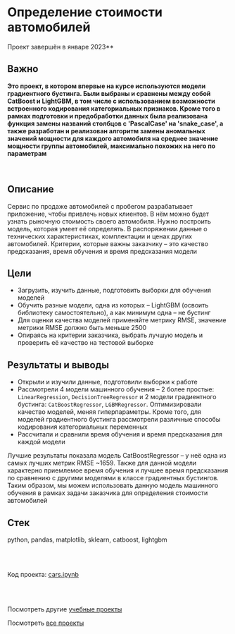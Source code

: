 # Определение стоимости автомобилей
Проект завершён в январе 2023**

## Важно
**Это проект, в котором впервые на курсе используются модели градиентного бустинга. Были выбраны и сравнены между собой CatBoost и LightGBM, в том числе с использованием возможности встроенного кодирования категориальных признаков. Кроме того в рамках подготовки и предобработки данных была реализована функция замены названий столбцов с 'PascalCase' на 'snake_case', а также разработан и реализован алгоритм замены аномальных значений мощности для каждого автомобиля на среднее значение мощности группы автомобилей, максимально похожих на него по параметрам**

<br>

## Описание
Сервис по продаже автомобилей с пробегом разрабатывает приложение, чтобы привлечь новых клиентов. В нём можно будет узнать рыночную стоимость своего автомобиля. Нужно построить модель, которая умеет её определять. В распоряжении данные о технических характеристиках, комплектации и ценах других автомобилей. Критерии, которые важны заказчику – это качество предсказания, время обучения и время предсказания модели

## Цели
- Загрузить, изучить данные, подготовить выборки для обучения моделей
- Обучить разные модели, одна из которых – LightGBM (освоить библиотеку самостоятельно), а как минимум одна – не бустинг
- Для оценки качества моделей применяйте метрику RMSE, значение метрики RMSE должно быть меньше 2500
- Опираясь на критерии заказчика, выбрать лучшую модель и проверить её качество на тестовой выборке

## Результаты и выводы
- Открыли и изучили данные, подготовили выборки к работе
- Рассмотрели 4 модели машинного обучения – 2 более простые: `LinearRegression`, `DecisionTreeRegressor` и 2 модели градиентного бустинга: `CatBoostRegressor`, `LGBMRegressor`. Оптимизировали качество моделей, меняя гиперпараметры. Кроме того, для моделей градиентного бустинга рассмотрели различные способы кодирования категориальных переменных
- Рассчитали и сравнили время обучения и время предсказания для каждой модели

Лучшие результаты показала модель CatBoostRegressor – у неё одна из самых лучших метрик RMSE ~1659. Также для данной модели характерно приемлемое время обучения и лучшее время предсказания по сравнению с другими моделями в классе градиентных бустингов. Таким образом, мы можем использовать данную модель машинного обучения в рамках задачи заказчика для определения стоимости автомобилей

## Стек
python, pandas, matplotlib, sklearn, catboost, lightgbm

<br><br>

Код проекта: [cars.ipynb](https://github.com/petrochenkovp/educational_projects/blob/main/ds04_cars/cars.ipynb)

<br><br>

Посмотреть другие [учебные проекты](https://github.com/petrochenkovp/educational_projects)

Посмотреть [все проекты](https://github.com/petrochenkovp/portfolio)

<br><br>
